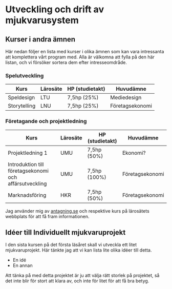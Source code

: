 # Utveckling och drift av mjukvarusystem

## Kurser i andra ämnen

Här nedan följer en lista med kurser i olika ämnen som kan vara intressanta att komplettera vårt program med. Alla är välkomna att fylla på den här listan, och vi försöker sortera dem efter intresseomdråde.

### Spelutveckling
|Kurs                                                  |Lärosäte |HP (studietakt) |Huvudämne       |
|------------------------------------------------------|---------|----------------|----------------|
|Speldesign                                            |LTU      |7,5hp (25%)     |Mediedesign     |
|Storytelling                                          |LNU      |7,5hp (25%)     |Företagsekonomi |

### Företagande och projektledning
|Kurs                                                  |Lärosäte |HP (studietakt) |Huvudämne       |
|------------------------------------------------------|---------|----------------|----------------|
|Projektledning 1                                      |UMU      |7,5hp (50%)     |Ekonomi?        |
|Introduktion till företagsekonomi och affärsutveckling|UMU      |7,5hp (100%)    |Företagsekonomi |
|Marknadsföring                                        |HKR      |7,5hp (50%)     |Företagsekonomi |

Jag använder mig av [antagning.se](https://www.antagning.se "Antagning.se") och respektive kurs på lärosätets webbplats för att få fram informationen.

## Idéer till Individuellt mjukvaruprojekt

I den sista kursen på det första läsåret skall vi utveckla ett litet mjukvaruprojekt. Här tänkte jag att vi kan lista lite olika idéer till detta.

+ En idé
+ En annan

Att tänka på med detta projektet är ju att välja rätt storlek på projektet, så det inte blir för stort att klara av, och inte för litet för att få bra betyg.
